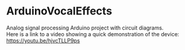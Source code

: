 # ArduinoVocalEffects
Analog signal processing Arduino project with circuit diagrams.   
Here is a link to a video showing a quick demonstration of the device: https://youtu.be/hjvcTLLP9ps  

